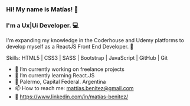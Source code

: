 ### Hi! My name is Matías! 👋
### I'm a Ux|Ui Developer. 💻
I'm expanding my knowledge in the Coderhouse and Udemy platforms to develop myself as a ReactJS Front End Developer. 🚀

Skills: HTML5 | CSS3 | SASS | Bootstrap | JavaScript | GitHub | Git

- 🔭 I’m currently working on freelance projects 
- 🌱 I’m currently learning React.JS 
- 📌 Palermo, Capital Federal. Argentina
- 📫 How to reach me: mattias.benitez@gmail.com 
- 💼 https://www.linkedin.com/in/matías-benitez/






